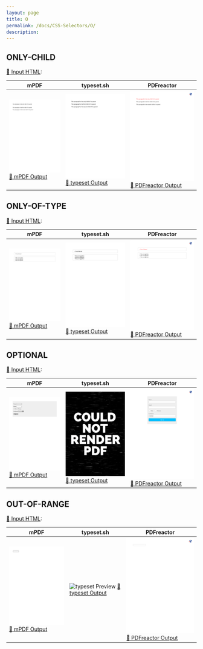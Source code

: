 ```yaml
---
layout: page
title: O
permalink: /docs/CSS-Selectors/O/
description: 
---
```




## ONLY-CHILD

[📄 Input HTML](/html/CSS%20Selectors/O/only-child.html):

| mPDF | typeset.sh | PDFreactor |
|---------|---------|---------|
| ![mPDF Preview](mpdf__html_CSS_Selectors_O_only-child.html.png) [📕 mPDF Output](mpdf__html_CSS_Selectors_O_only-child.html.pdf) | ![typeset Preview](typeset__html_CSS_Selectors_O_only-child.html.png) [📕 typeset Output](typeset__html_CSS_Selectors_O_only-child.html.pdf) | ![PDFreactor Preview](pdfreactor__html_CSS_Selectors_O_only-child.html.png) [📕 PDFreactor Output](pdfreactor__html_CSS_Selectors_O_only-child.html.pdf)

## ONLY-OF-TYPE

[📄 Input HTML](/html/CSS%20Selectors/O/only-of-type.html):

| mPDF | typeset.sh | PDFreactor |
|---------|---------|---------|
| ![mPDF Preview](mpdf__html_CSS_Selectors_O_only-of-type.html.png) [📕 mPDF Output](mpdf__html_CSS_Selectors_O_only-of-type.html.pdf) | ![typeset Preview](typeset__html_CSS_Selectors_O_only-of-type.html.png) [📕 typeset Output](typeset__html_CSS_Selectors_O_only-of-type.html.pdf) | ![PDFreactor Preview](pdfreactor__html_CSS_Selectors_O_only-of-type.html.png) [📕 PDFreactor Output](pdfreactor__html_CSS_Selectors_O_only-of-type.html.pdf)

## OPTIONAL

[📄 Input HTML](/html/CSS%20Selectors/O/optional.html):

| mPDF | typeset.sh | PDFreactor |
|---------|---------|---------|
| ![mPDF Preview](mpdf__html_CSS_Selectors_O_optional.html.png) [📕 mPDF Output](mpdf__html_CSS_Selectors_O_optional.html.pdf) | ![typeset Preview](typeset__html_CSS_Selectors_O_optional.html.png) [📕 typeset Output](typeset__html_CSS_Selectors_O_optional.html.pdf) | ![PDFreactor Preview](pdfreactor__html_CSS_Selectors_O_optional.html.png) [📕 PDFreactor Output](pdfreactor__html_CSS_Selectors_O_optional.html.pdf)

## OUT-OF-RANGE

[📄 Input HTML](/html/CSS%20Selectors/O/out-of-range.html):

| mPDF | typeset.sh | PDFreactor |
|---------|---------|---------|
| ![mPDF Preview](mpdf__html_CSS_Selectors_O_out-of-range.html.png) [📕 mPDF Output](mpdf__html_CSS_Selectors_O_out-of-range.html.pdf) | ![typeset Preview](typeset__html_CSS_Selectors_O_out-of-range.html.png) [📕 typeset Output](typeset__html_CSS_Selectors_O_out-of-range.html.pdf) | ![PDFreactor Preview](pdfreactor__html_CSS_Selectors_O_out-of-range.html.png) [📕 PDFreactor Output](pdfreactor__html_CSS_Selectors_O_out-of-range.html.pdf)


